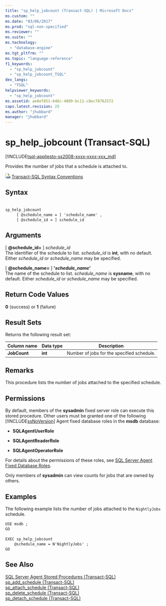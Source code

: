```yaml
---
title: "sp_help_jobcount (Transact-SQL) | Microsoft Docs"
ms.custom: ""
ms.date: "03/06/2017"
ms.prod: "sql-non-specified"
ms.reviewer: ""
ms.suite: ""
ms.technology: 
  - "database-engine"
ms.tgt_pltfrm: ""
ms.topic: "language-reference"
f1_keywords: 
  - "sp_help_jobcount"
  - "sp_help_jobcount_TSQL"
dev_langs: 
  - "TSQL"
helpviewer_keywords: 
  - "sp_help_jobcount"
ms.assetid: ae8ef851-646c-4889-bc11-c8ec78762572
caps.latest.revision: 25
ms.author: "jhubbard"
manager: "jhubbard"
---
```

# sp_help_jobcount (Transact-SQL)
[!INCLUDE[tsql-appliesto-ss2008-xxxx-xxxx-xxx_md](../../../database-engine/configure/windows/includes/tsql-appliesto-ss2008-xxxx-xxxx-xxx-md.md)]

  Provides the number of jobs that a schedule is attached to.  
  
 ![Topic link icon](../../../database-engine/configure/windows/media/topic-link.gif "Topic link icon") [Transact-SQL Syntax Conventions](../../../t-sql/language-elements/transact-sql-syntax-conventions-transact-sql.md)  
  
## Syntax  
  
```  
  
sp_help_jobcount   
     [ @schedule_name = ] 'schedule_name' ,  
     [ @schedule_id = ] schedule_id   
```  
  
## Arguments  
 [ **@schedule_id=** ] *schedule_id*  
 The identifier of the schedule to list. *schedule_id* is **int**, with no default. Either *schedule_id* or *schedule_name* may be specified.  
  
 [ **@schedule_name=** ]  **'***schedule_name***'**  
 The name of the schedule to list. *schedule_name* is **sysname**, with no default. Either *schedule_id* or *schedule_name* may be specified.  
  
## Return Code Values  
 **0** (success) or **1** (failure)  
  
## Result Sets  
 Returns the following result set:  
  
|Column name|Data type|Description|  
|-----------------|---------------|-----------------|  
|**JobCount**|**int**|Number of jobs for the specified schedule.|  
  
## Remarks  
 This procedure lists the number of jobs attached to the specified schedule.  
  
## Permissions  
 By default, members of the **sysadmin** fixed server role can execute this stored procedure. Other users must be granted one of the following [!INCLUDE[ssNoVersion](../../../advanced-analytics/r-services/includes/ssnoversion-md.md)] Agent fixed database roles in the **msdb** database:  
  
-   **SQLAgentUserRole**  
  
-   **SQLAgentReaderRole**  
  
-   **SQLAgentOperatorRole**  
  
 For details about the permissions of these roles, see [SQL Server Agent Fixed Database Roles](../Topic/SQL%20Server%20Agent%20Fixed%20Database%20Roles.md).  
  
 Only members of **sysadmin** can view counts for jobs that are owned by others.  
  
## Examples  
 The following example lists the number of jobs attached to the `NightlyJobs` schedule.  
  
```  
USE msdb ;  
GO  
  
EXEC sp_help_jobcount  
    @schedule_name = N'NightlyJobs' ;  
GO  
```  
  
## See Also  
 [SQL Server Agent Stored Procedures &#40;Transact-SQL&#41;](../../../relational-databases/reference/system-stored-procedures/sql-server-agent-stored-procedures-transact-sql.md)   
 [sp_add_schedule &#40;Transact-SQL&#41;](../../../relational-databases/reference/system-stored-procedures/sp-add-schedule-transact-sql.md)   
 [sp_attach_schedule &#40;Transact-SQL&#41;](../../../relational-databases/reference/system-stored-procedures/sp-attach-schedule-transact-sql.md)   
 [sp_delete_schedule &#40;Transact-SQL&#41;](../../../relational-databases/reference/system-stored-procedures/sp-delete-schedule-transact-sql.md)   
 [sp_detach_schedule &#40;Transact-SQL&#41;](../../../relational-databases/reference/system-stored-procedures/sp-detach-schedule-transact-sql.md)  
  
  